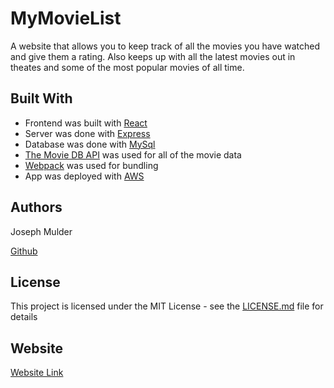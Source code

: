 # MyMovieList

A website that allows you to keep track of all the movies you have watched and give them a rating. Also keeps up with all the latest movies out in theates and some of the most popular movies of all time.  


## Built With

* Frontend was built with [React](https://reactjs.org/)
* Server was done with [Express](http://expressjs.com/)
* Database was done with [MySql](https://dev.mysql.com/doc/)
* [The Movie DB API](https://www.themoviedb.org/documentation/api) was used for all of the movie data
* [Webpack](https://webpack.js.org/) was used for bundling
* App was deployed with [AWS](https://aws.amazon.com/)

## Authors

Joseph Mulder

[Github](https://github.com/JosephMulder)

## License

This project is licensed under the MIT License - see the [LICENSE.md](LICENSE.md) file for details


## Website 

[Website Link](http://mypersonalmovielist.com/)


